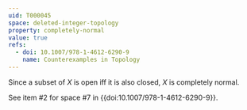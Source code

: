 ```yaml
---
uid: T000045
space: deleted-integer-topology
property: completely-normal
value: true
refs:
  - doi: 10.1007/978-1-4612-6290-9 
    name: Counterexamples in Topology
---
```

Since a subset of $X$ is open iff it is also closed, $X$ is completely normal.

See item #2 for space #7 in {{doi:10.1007/978-1-4612-6290-9}}.
